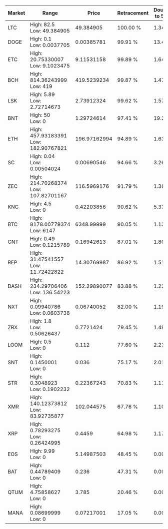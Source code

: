 | Market | Range | Price| Retracement | Doubles to 50% |
| --- | --- | --- | --- | --- |
| LTC | High: 82.5<br />Low: 49.384905 | 49.384905 | 100.00 % | 1.34 |
| DOGE | High: 0.1<br />Low: 0.0037705 | 0.00385781 | 99.91 % | 13.45 |
| ETC | High: 20.75330007<br />Low: 9.1023475 | 9.11531158 | 99.89 % | 1.64 |
| BCH | High: 814.36243999<br />Low: 419 | 419.5239234 | 99.87 % | 1.47 |
| LSK | High: 5.89<br />Low: 2.72714673 | 2.73912324 | 99.62 % | 1.57 |
| BNT | High: 50<br />Low: 0 | 1.29724614 | 97.41 % | 19.27 |
| ETH | High: 457.93183391<br />Low: 182.90767821 | 196.97162994 | 94.89 % | 1.63 |
| SC | High: 0.04<br />Low: 0.00504024 | 0.00690546 | 94.66 % | 3.26 |
| ZEC | High: 214.70268374<br />Low: 107.82701167 | 116.5969176 | 91.79 % | 1.38 |
| KNC | High: 4.5<br />Low: 0 | 0.42203856 | 90.62 % | 5.33 |
| BTC | High: 8178.00779374<br />Low: 6147 | 6348.99999 | 90.05 % | 1.13 |
| GNT | High: 0.49<br />Low: 0.1215789 | 0.16942613 | 87.01 % | 1.80 |
| REP | High: 31.47541557<br />Low: 11.72422822 | 14.30769987 | 86.92 % | 1.51 |
| DASH | High: 234.29706406<br />Low: 136.54223 | 152.29890077 | 83.88 % | 1.22 |
| NXT | High: 0.09940786<br />Low: 0.0603738 | 0.06740052 | 82.00 % | 1.19 |
| ZRX | High: 1.8<br />Low: 0.50626437 | 0.7721424 | 79.45 % | 1.49 |
| LOOM | High: 0.5<br />Low: 0 | 0.112 | 77.60 % | 2.23 |
| SNT | High: 0.1450001<br />Low: 0 | 0.036 | 75.17 % | 2.01 |
| STR | High: 0.3048923<br />Low: 0.1902232 | 0.22367243 | 70.83 % | 1.11 |
| XMR | High: 140.12373812<br />Low: 83.92735877 | 102.044575 | 67.76 % | 1.10 |
| XRP | High: 0.78293275<br />Low: 0.26424995 | 0.4459 | 64.98 % | 1.17 |
| EOS | High: 9.99<br />Low: 0 | 5.14987503 | 48.45 % | 0.00 |
| BAT | High: 0.44789409<br />Low: 0 | 0.236 | 47.31 % | 0.00 |
| QTUM | High: 4.75858627<br />Low: 0 | 3.785 | 20.46 % | 0.00 |
| MANA | High: 0.08699999<br />Low: 0 | 0.07217001 | 17.05 % | 0.00 |
